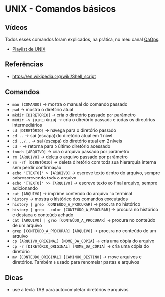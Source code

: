 # UNIX - Comandos básicos

## Vídeos

Todos esses comandos foram explicados, na prática, no meu canal [QaOps](http://videos.qa-ops.com/youtube
). 

* [Playlist de UNIX](https://www.youtube.com/playlist?list=PLhJTa4U57yUsKBcqWbGaAQ7QpcgzKakVe)

## Referências

* https://en.wikipedia.org/wiki/Shell_script

## Comandos

* `man [COMANDO]` -> mostra o manual do comando passado
* `pwd` -> mostra o diretório atual
* `mkdir [DIRETÓRIO]` -> cria o diretório passado por parâmetro
* `mkdir -v [DIRETÓRIO]` -> cria o diretório passado e todas os diretórios intermediários
* `cd [DIRETÓRIO]` -> navega para o diretório passado
* `cd ..` -> sai (escapa) do diretório atual em 1 nível
* `cd ../..` -> sai (escapa) do diretório atual em 2 níveis
* `cd -` -> retorna para o último diretório acessado
* `touch [ARQUIVO]` -> cria o arquivo passado por parâmetro
* `rm [ARQUIVO]` -> deleta o arquivo passado por parâmetro
* `rm -rf [DIRETÓRIO]` -> deleta diretório com toda sua hierarquia interna sem perdir confirmação
* `echo '[TEXTO]' > [ARQUIVO]` -> escreve texto dentro do arquivo, sempre sobrescrevendo todo o arquivo 
* `echo '[TEXTO]' >> [ARQUIVO]` -> escreve texto ao final arquivo, sempre adicionando
* `cat [ARQUIVO]` -> imprime conteúdo do arquivo no terminal
* `history` -> mostra o histórico dos comandos executados
* `history | grep [CONTEÚDO_A_PROCURAR]` -> procura no histórico 
* `history | grep --color [CONTEÚDO_A_PROCURAR]` -> procura no histórico e destaca o conteúdo achado
* `cat [ARQUIVO] | grep [CONTEÚDO_A_PROCURAR]` -> procura no conteúdo de um arquivo 
* `grep [CONTEÚDO_A_PROCURAR] [ARQUIVO]` -> procura no conteúdo de um arquivo
* `cp [ARQUIVO_ORIGINAL] [NOME_DA_CÓPIA]` -> cria uma cópia do arquivo
* `cp -r [DIRETÓRIO_ORIGINAL] [NOME_DA_CÓPIA]` -> cria uma cópia do diretório
* `mv [CONTEÚDO_ORIGINAL] [CAMINHO_DESTINO]` -> move arquivos e diretórios. Também é usado para renomeiar pastas e arquivos

## Dicas

* use a tecla TAB para autocompletar diretórios e arquivos